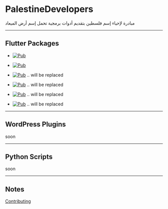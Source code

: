 # PalestineDevelopers

مبادرة لإحياء إسم فلسطين بتقديم أدوات برمجية تحمل إسم أرض الميعاد

---

## Flutter Packages

* [![Pub](https://img.shields.io/badge/Palestine%20Trusted%20Device-pub-blue)](https://pub.dev/packages/palestine_trusted_device)

* [![Pub](https://img.shields.io/badge/Palestine%20Connection-pub-blue)](https://pub.dev/packages/palestine_connection)

* [![Pub](https://img.shields.io/badge/localize%20and%20translate-pub-blue)](https://pub.dev/packages/localize_and_translate) .. will be replaced

* [![Pub](https://img.shields.io/badge/Print%20Color-pub-blue)](https://pub.dev/packages/print_color) .. will be replaced

* [![Pub](https://img.shields.io/badge/User%20Auth-pub-blue)](https://pub.dev/packages/user_auth) .. will be replaced

* [![Pub](https://img.shields.io/badge/Flutter%20Hex%20Color-pub-blue)](https://pub.dev/packages/flutter_hex_color) .. will be replaced

---

## WordPress Plugins

soon

---

## Python Scripts

soon

---

## Notes

[Contributing](CONTRIBUTING.md)

